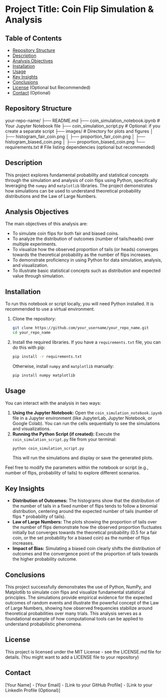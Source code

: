 # Project Title: Coin Flip Simulation & Analysis

## Table of Contents

- [Repository Structure](#repository-structure)
- [Description](#description)
- [Analysis Objectives](#analysis-objectives)
- [Installation](#installation)
- [Usage](#usage)
- [Key Insights](#key-insights)
- [Conclusions](#conclusions)
- [License](#license) (Optional but Recommended)
- [Contact](#contact) (Optional)

## Repository Structure
your-repo-name/ ├── README.md 
                ├── coin_simulation_notebook.ipynb # Your Jupyter Notebook file 
                ├── coin_simulation_script.py # Optional: if you create a separate script 
                ├── images/ # Directory for plots and figures │ 
                    ├── histogram_fair_coin.png │ 
                    ├── proportion_fair_coin.png │ 
                    ├── histogram_biased_coin.png │ 
                    ├── proportion_biased_coin.png 
                    └── requirements.txt # File listing dependencies (optional but recommended)


## Description
This project explores fundamental probability and statistical concepts through the simulation and analysis of coin flips using Python, specifically leveraging the `numpy` and `matplotlib` libraries. The project demonstrates how simulations can be used to understand theoretical probability distributions and the Law of Large Numbers.

## Analysis Objectives
The main objectives of this analysis are:
- To simulate coin flips for both fair and biased coins.
- To analyze the distribution of outcomes (number of tails/heads) over multiple experiments.
- To visualize how the observed proportion of tails (or heads) converges towards the theoretical probability as the number of flips increases.
- To demonstrate proficiency in using Python for data simulation, analysis, and visualization.
- To illustrate basic statistical concepts such as distribution and expected value through simulation.

## Installation
To run this notebook or script locally, you will need Python installed. It is recommended to use a virtual environment.

1.  Clone the repository:
    ```bash
    git clone https://github.com/your_username/your_repo_name.git
    cd your_repo_name
    ```
2.  Install the required libraries. If you have a `requirements.txt` file, you can do this with pip:
    ```bash
    pip install -r requirements.txt
    ```
    Otherwise, install `numpy` and `matplotlib` manually:
    ```bash
    pip install numpy matplotlib
    ```

## Usage
You can interact with the analysis in two ways:

1.  **Using the Jupyter Notebook:** Open the `coin_simulation_notebook.ipynb` file in a Jupyter environment (like JupyterLab, Jupyter Notebook, or Google Colab). You can run the cells sequentially to see the simulations and visualizations.
2.  **Running the Python Script (if created):** Execute the `coin_simulation_script.py` file from your terminal:
    ```bash
    python coin_simulation_script.py
    ```
    This will run the simulations and display or save the generated plots.

Feel free to modify the parameters within the notebook or script (e.g., number of flips, probability of tails) to explore different scenarios.

## Key Insights
*   **Distribution of Outcomes:** The histograms show that the distribution of the number of tails in a fixed number of flips tends to follow a binomial distribution, centering around the expected number of tails (number of flips * probability of tails).
*   **Law of Large Numbers:** The plots showing the proportion of tails over the number of flips demonstrate how the observed proportion fluctuates initially but converges towards the theoretical probability (0.5 for a fair coin, or the set probability for a biased coin) as the number of flips increases.
*   **Impact of Bias:** Simulating a biased coin clearly shifts the distribution of outcomes and the convergence point of the proportion of tails towards the higher probability outcome.

## Conclusions
This project successfully demonstrates the use of Python, NumPy, and Matplotlib to simulate coin flips and visualize fundamental statistical principles. The simulations provide empirical evidence for the expected outcomes of random events and illustrate the powerful concept of the Law of Large Numbers, showing how observed frequencies stabilize around theoretical probabilities over many trials. This analysis serves as a foundational example of how computational tools can be applied to understand probabilistic phenomena.

## License
This project is licensed under the MIT License - see the LICENSE.md file for details. (You might want to add a LICENSE file to your repository)

## Contact
[Your Name] - [Your Email] - [Link to your GitHub Profile] - [Link to your LinkedIn Profile (Optional)]
